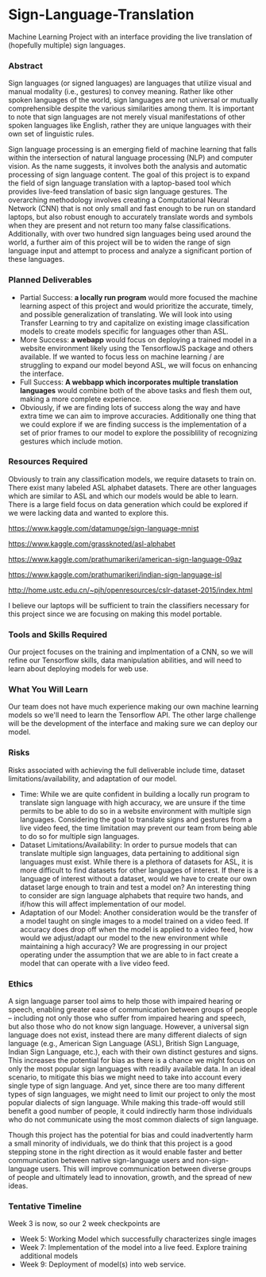 # Sign-Language-Translation
Machine Learning Project with an interface providing the live translation of (hopefully multiple) sign languages.

### **Abstract**
Sign languages (or signed languages) are languages that utilize visual and manual modality (i.e., gestures) to convey meaning. Rather like other spoken languages of the world, sign languages are not universal or mutually comprehensible despite the various similarities among them. It is important to note that sign languages are not merely visual manifestations of other spoken languages like English, rather they are unique languages with their own set of linguistic rules.

Sign language processing is an emerging field of machine learning that falls within the intersection of natural language processing (NLP) and computer vision. As the name suggests, it involves both the analysis and automatic processing of sign language content. The goal of this project is to expand the field of sign language translation with a laptop-based tool which provides live-feed translation of basic sign language gestures. The overarching methodology involves creating a Computational Neural Network (CNN) that is not only small and fast enough to be run on standard laptops, but also robust enough to accurately translate words and symbols when they are present and not return too many false classifications. Additionally, with over two hundred sign languages being used around the world, a further aim of this project will be to widen the range of sign language input and attempt to process and analyze a significant portion of these languages.

### **Planned Deliverables**
- Partial Success: **a locally run program** would more focused the machine learning aspect of this project and would prioritize the accurate, timely, and possible generalization of translating. We will look into using Transfer Learning to try and capitalize on existing image classification models to create models specific for languages other than ASL.
- More Success: **a webapp** would focus on deploying a trained model in a website environment likely using the TensorflowJS package and others available. If we wanted to focus less on machine learning / are struggling to expand our model beyond ASL, we will focus on enhancing the interface.
- Full Success: **A webbapp which incorporates multiple translation languages** would combine both of the above tasks and flesh them out, making a more complete experience.
- Obviously, if we are finding lots of success along the way and have extra time we can aim to improve accuracies. Additionally one thing that we could explore if we are finding success is the implementation of a set of prior frames to our model to explore the possiblility of recognizing gestures which include motion.  

### **Resources Required**
Obviously to train any classification models, we require datasets to train on. There exist many labeled ASL alphabet datasets. There are other languages which are similar to ASL and which our models would be able to learn. There is a large field focus on data generation which could be explored if we were lacking data and wanted to explore this.

https://www.kaggle.com/datamunge/sign-language-mnist

https://www.kaggle.com/grassknoted/asl-alphabet

https://www.kaggle.com/prathumarikeri/american-sign-language-09az

https://www.kaggle.com/prathumarikeri/indian-sign-language-isl

http://home.ustc.edu.cn/~pjh/openresources/cslr-dataset-2015/index.html

I believe our laptops will be sufficient to train the classifiers necessary for this project since we are focusing on making this model portable.


### **Tools and Skills Required**
Our project focuses on the training and implmentation of a CNN, so we will refine our Tensorflow skills, data manipulation abilities, and will need to learn about deploying models for web use.

### **What You Will Learn**
Our team does not have much experience making our own machine learning models so we'll need to learn the Tensorflow API. The other large challenge will be the development of the interface and making sure we can deploy our model.

### **Risks**
Risks associated with achieving the full deliverable include time, dataset limitations/availability, and adaptation of our model.
- Time: While we are quite confident in building a locally run program to translate sign language with high accuracy, we are unsure if the time permits to be able to do so in a website environment with multiple sign languages. Considering the goal to translate signs and gestures from a live video feed, the time limitation may prevent our team from being able to do so for multiple sign languages.
- Dataset Limitations/Availability: In order to pursue models that can translate multiple sign languages, data pertaining to additional sign languages must exist. While there is a plethora of datasets for ASL, it is more difficult to find datasets for other languages of interest. If there is a language of interest without a dataset, would we have to create our own dataset large enough to train and test a model on? An interesting thing to consider are sign language alphabets that require two hands, and if/how this will affect implementation of our model.
- Adaptation of our Model: Another consideration would be the transfer of a model taught on single images to a model trained on a video feed. If accuracy does drop off when the model is applied to a video feed, how would we adjust/adapt our model to the new environment while maintaining a high accuracy? We are progressing in our project operating under the assumption that we are able to in fact create a model that can operate with a live video feed.  

### **Ethics**
A sign language parser tool aims to help those with impaired hearing or speech, enabling greater ease of communication between groups of people – including not only those who suffer from impaired hearing and speech, but also those who do not know sign language. However, a universal sign language does not exist, instead there are many different dialects of sign language (e.g., American Sign Language (ASL), British Sign Language, Indian Sign Language, etc.), each with their own distinct gestures and signs. This increases the potential for bias as there is a chance we might focus on only the most popular sign languages with readily available data. In an ideal scenario, to mitigate this bias we might need to take into account every single type of sign language. And yet, since there are too many different types of sign languages, we might need to limit our project to only the most popular dialects of sign language. While making this trade-off would still benefit a good number of people, it could indirectly harm those individuals who do not communicate using the most common dialects of sign language.

Though this project has the potential for bias and could inadvertently harm a small minority of individuals, we do think that this project is a good stepping stone in the right direction as it would enable faster and better communication between native sign-language users and non-sign-language users. This will improve communication between diverse groups of people and ultimately lead to innovation, growth, and the spread of new ideas.

### **Tentative Timeline**
Week 3 is now, so our 2 week checkpoints are
- Week 5: Working Model which successfully characterizes single images
- Week 7: Implementation of the model into a live feed. Explore training additional models
- Week 9: Deployment of model(s) into web service.
